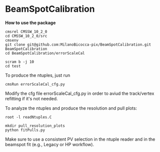 # BeamSpotCalibration

**How to use the package**
```
cmsrel CMSSW_10_2_0  
cd CMSSW_10_2_0/src  
cmsenv  
git clone git@github.com:MilanoBicocca-pix/BeamSpotCalibration.git BeamSpotCalibration 
cd BeamSpotCalibration/errorScaleCal

scram b -j 10
cd test
```

To produce the ntuples, just run
```
cmsRun errorScaleCal_cfg.py
```

Modify the cfg file errorScaleCal_cfg.py in order to aviud the track/vertex refitting if it's not needed.  

To analyze the ntuples and produce the resolution and pull plots:
```
root -l readNtuples.C

mkdir pull_resolution_plots
python fitPulls.py
```

Make sure to use a consistent PV selection in the ntuple reader and in the beamspot fit (e.g., Legacy or HP workflow).
